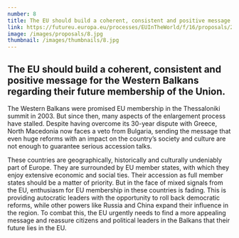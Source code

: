 ```yaml
---
number: 8
title: The EU should build a coherent, consistent and positive message for the Western Balkans regarding their future membership of the Union.
link: https://futureu.europa.eu/processes/EUInTheWorld/f/16/proposals/249022
image: /images/proposals/8.jpg
thumbnail: /images/thumbnails/8.jpg
---
```


## The EU should build a __coherent, consistent and positive message for the Western Balkans__ regarding their future membership of the Union.

The Western Balkans were promised EU membership in the Thessaloniki summit in 2003. But since then, many aspects of the enlargement process have stalled. Despite having overcome its 30-year dispute with Greece, North Macedonia now faces a veto from Bulgaria, sending the message that even huge reforms with an impact on the country’s society and culture are not enough to guarantee serious accession talks.

These countries are geographically, historically and culturally undeniably part of Europe. They are surrounded by EU member states, with which they enjoy extensive economic and social ties. Their accession as full member states should be a matter of priority. But in the face of mixed signals from the EU, enthusiasm for EU membership in these countries is fading. This is providing autocratic leaders with the opportunity to roll back democratic reforms, while other powers like Russia and China expand their influence in the region. To combat this, the EU urgently needs to find a more appealing message and reassure citizens and political leaders in the Balkans that their future lies in the EU.
